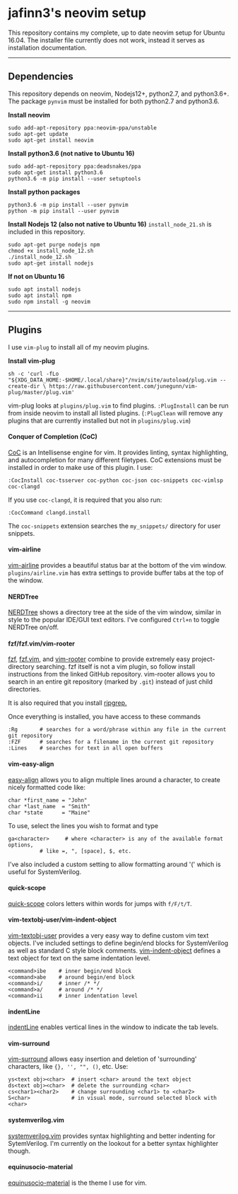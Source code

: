 jafinn3's neovim setup
===================


This repository contains my complete, up to date neovim setup for Ubuntu 16.04. The installer file currently does not work, instead it serves as installation documentation. 

----------


Dependencies
-------------

This repository depends on neovim, Nodejs12+, python2.7, and python3.6+. The package `pynvim` must be installed for both python2.7 and python3.6.

**Install neovim**

    sudo add-apt-repository ppa:neovim-ppa/unstable
    sudo apt-get update
    sudo apt-get install neovim

**Install python3.6 (not native to Ubuntu 16)**

    sudo add-apt-repository ppa:deadsnakes/ppa
    sudo apt-get install python3.6
    python3.6 -m pip install --user setuptools
   
**Install python packages**
    
	python3.6 -m pip install --user pynvim
	python -m pip install --user pynvim

**Install Nodejs 12 (also not native to Ubuntu 16)**
`install_node_21.sh` is included in this repository.

    sudo apt-get purge nodejs npm 
    chmod +x install_node_12.sh
    ./install_node_12.sh
    sudo apt-get install nodejs

**If not on Ubuntu 16**

    sudo apt install nodejs
    sudo apt install npm
    sudo npm install -g neovim
    
----------


## Plugins ##

I use `vim-plug` to install all of my neovim plugins. 

**Install vim-plug**

    sh -c 'curl -fLo "${XDG_DATA_HOME:-$HOME/.local/share}"/nvim/site/autoload/plug.vim --create-dir \ https://raw.githubusercontent.com/junegunn/vim-plug/master/plug.vim'

vim-plug looks at `plugins/plug.vim` to find plugins. `:PlugInstall` can be run from inside neovim to install all listed plugins. (`:PlugClean` will remove any plugins that are currently installed but not in `plugins/plug.vim`)

#### Conquer of Completion (CoC)
[CoC](https://github.com/neoclide/coc.nvim) is an Intellisense engine for vim. It provides linting, syntax highlighting, and autocompletion for many different filetypes. CoC extensions must be installed in order to make use of this plugin. I use:

    :CocInstall coc-tsserver coc-python coc-json coc-snippets coc-vimlsp coc-clangd
   If you use `coc-clangd`, it is required that you also run:
   

    :CocCommand clangd.install
The `coc-snippets` extension searches the `my_snippets/` directory for user snippets.

#### vim-airline
[vim-airline](https://github.com/vim-airline/vim-airline) provides a beautiful status bar at the bottom of the vim window. `plugins/airline.vim` has extra settings to provide buffer tabs at the top of the window. 

#### NERDTree
[NERDTree](https://github.com/preservim/nerdtree) shows a directory tree at the side of the vim window, similar in style to the popular IDE/GUI text editors. I've configured `Ctrl+n` to toggle NERDTree on/off.

#### fzf/fzf.vim/vim-rooter
[fzf](https://github.com/junegunn/fzf), [fzf.vim](https://github.com/junegunn/fzf.vim), and [vim-rooter](https://github.com/airblade/vim-rooter) combine to provide extremely easy project-directory searching. fzf itself is not a vim plugin, so follow install instructions from the linked GitHub repository. vim-rooter allows you to search in an entire git repository (marked by `.git`) instead of just child directories.

It is also required that you install [ripgrep.](https://github.com/BurntSushi/ripgrep)

Once everything is installed, you have access to these commands

    :Rg       # searches for a word/phrase within any file in the current git repository
    :FZF      # searches for a filename in the current git repository
	:Lines    # searches for text in all open buffers

#### vim-easy-align
[easy-align](https://github.com/junegunn/vim-easy-align) allows you to align multiple lines around a character, to create nicely formatted code like:

    char *first_name = "John"
    char *last_name  = "Smith"
    char *state      = "Maine"

To use, select the lines you wish to format and type 

    ga<character>     # where <character> is any of the available format options, 
		      # like =, ", [space], $, etc.
					
I've also included a custom setting to allow formatting around '(' which is useful for SystemVerilog.

#### quick-scope 
[quick-scope](https://github.com/unblevable/quick-scope) colors letters within words for jumps with `f/F/t/T`.

#### vim-textobj-user/vim-indent-object
[vim-textobj-user](https://github.com/kana/vim-textobj-user) provides a very easy way to define custom vim text objects. I've included settings to define begin/end blocks for SystemVerilog as well as standard C style block comments. [vim-indent-object](https://github.com/michaeljsmith/vim-indent-object) defines a text object for text on the same indentation level. 

    <command>ibe    # inner begin/end block
    <command>abe    # around begin/end block
    <command>i/     # inner /* */
    <command>a/     # around /* */
    <command>ii     # inner indentation level

#### indentLine
[indentLine](https://github.com/Yggdroot/indentLine) enables vertical lines in the window to indicate the tab levels. 

#### vim-surround
[vim-surround](https://github.com/tpope/vim-surround) allows easy insertion and deletion of 'surrounding' characters, like `{}, '', "", ()`, etc. Use:

    ys<text obj><char> 	# insert <char> around the text object
    ds<text obj><char>	# delete the surrounding <char>
    cs<char1><char2> 	# change surrounding <char1> to <char2>
    S<char>         	# in visual mode, surround selected block with <char>

#### systemverilog.vim
[systemverilog.vim](https://github.com/nachumk/systemverilog.vim) provides syntax highlighting and better indenting for SytemVerilog. I'm currently on the lookout for a better syntax highlighter though. 

#### equinusocio-material
[equinusocio-material](https://github.com/chuling/equinusocio-material.vim) is the theme I use for vim. 


